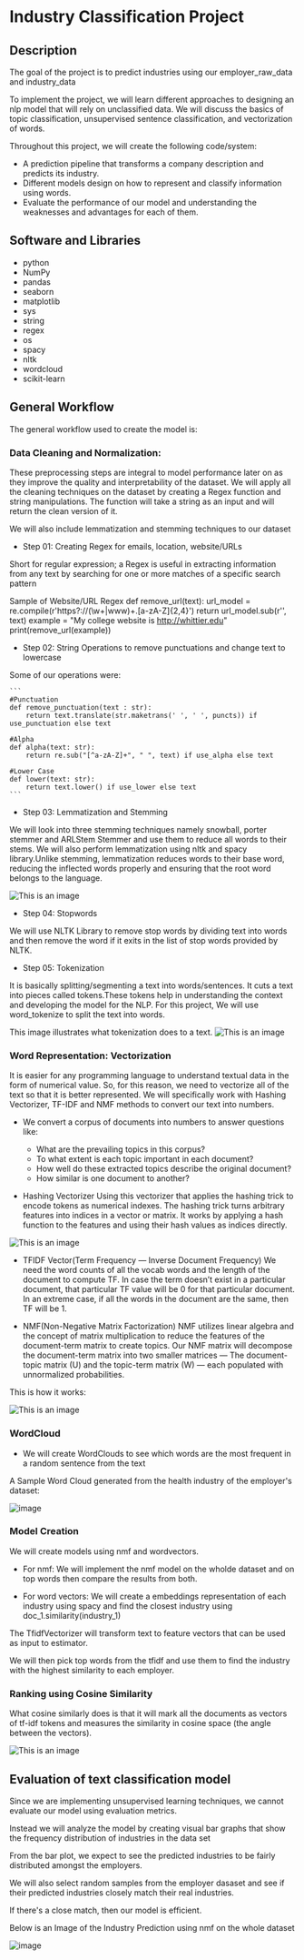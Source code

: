 # Industry Classification Project

## Description

The goal of the project is to predict industries using our employer_raw_data and industry_data

To implement the project, we will learn different approaches to designing an nlp model that will rely on unclassified data. 
We will discuss the basics of topic classification, unsupervised sentence classification, and vectorization of words. 

Throughout this project, we will create the following code/system:
- A prediction pipeline that transforms a company description and predicts its industry.
- Different models design on how to represent and classify information using words.
- Evaluate the performance of our model and understanding the weaknesses and advantages for each of them.



## Software and Libraries
* python  
* NumPy
* pandas
* seaborn
* matplotlib
* sys
* string
* regex
* os
* spacy
* nltk
* wordcloud
* scikit-learn


## General Workflow
The general workflow used to create the model is:

### Data Cleaning and Normalization:
These preprocessing steps are integral to model performance later on as they improve the quality and interpretability of the dataset. 
We will apply all the cleaning techniques on the dataset by creating a Regex function and string manipulations. 
The function will take a string as an input and will return the clean version of it.

We will also include lemmatization and stemming techniques to our dataset

* Step 01: Creating Regex for emails, location, website/URLs
  
Short for regular expression; a Regex is useful in extracting information from any text by searching for one or more matches of a specific search pattern

Sample of Website/URL Regex
    def remove_url(text):
        url_model = re.compile(r'https?://(\w+|www)+\.[a-zA-Z]{2,4}')
        return url_model.sub(r'', text)
    example = "My college website is http://whittier.edu"
    print(remove_url(example))
    
* Step 02: String Operations to remove punctuations and change text to lowercase
  
Some of our operations were:

    ```
    #Punctuation
    def remove_punctuation(text : str):
        return text.translate(str.maketrans(' ', ' ', puncts)) if use_punctuation else text

    #Alpha
    def alpha(text: str):
        return re.sub("[^a-zA-Z]+", " ", text) if use_alpha else text

    #Lower Case
    def lower(text: str):
        return text.lower() if use_lower else text
    ```
    
* Step 03: Lemmatization and Stemming
  
We will look  into three stemming techniques namely snowball, porter stemmer and ARLStem Stemmer and use them to reduce all words to their stems.
We will also perform lemmatization using nltk and spacy library.Unlike stemming, lemmatization reduces words to their base word,
reducing the inflected words properly and ensuring that the root word belongs to the language.
    
![This is an image](https://miro.medium.com/max/1400/1*ES5bt7IoInIq2YioQp2zcQ.png)

* Step 04: Stopwords
  
We will use NLTK Library to remove stop words by dividing  text into words and then remove the word if it exits in the list of stop words provided by NLTK.

* Step 05: Tokenization
  
It is basically splitting/segmenting a text into words/sentences. It cuts a text into pieces called tokens.These tokens help in understanding the context and developing the model for the NLP.
For this project, We will use word_tokenize to split the text into words.

This image illustrates what tokenization does to a text.
![This is an image](https://miro.medium.com/max/1400/1*VLjKk9NpfDBRgk6FwhfCJA.jpeg)

### Word Representation: Vectorization
It is easier for any programming language to understand textual data in the form of numerical value. 
So, for this reason, we need to vectorize all of the text so that it is better represented.
We will specifically work with Hashing Vectorizer, TF-IDF and NMF methods to convert our text into numbers.

* We convert a corpus of documents into numbers to answer questions like:
    * What are the prevailing topics in this corpus?
    * To what extent is each topic important in each document?
    * How well do these extracted topics describe the original document?
    * How similar is one document to another?

* Hashing Vectorizer
Using this vectorizer that applies the hashing trick to encode tokens as numerical indexes.
The hashing trick turns arbitrary features into indices in a vector or matrix. 
It works by applying a hash function to the features and using their hash values as indices directly.

![This is an image](https://upload.wikimedia.org/wikipedia/commons/7/71/Hash_table_4_1_1_0_0_0_0_LL.svg)

* TFIDF Vector(Term Frequency — Inverse Document Frequency)
We need the word counts of all the vocab words and the length of the document to compute TF. In case the term doesn’t exist in a particular document, that particular TF value will be 0 for that particular document. 
In an extreme case, if all the words in the document are the same, then TF will be 1.


* NMF(Non-Negative Matrix Factorization)
NMF utilizes linear algebra and the concept of matrix multiplication to reduce the features of the document-term matrix to create topics.
Our NMF matrix will decompose the document-term matrix into two smaller matrices —  The document-topic matrix (U) and the topic-term matrix (W) — each populated with unnormalized probabilities.

This is how it works:

![This is an image](https://miro.medium.com/max/1400/1*ru1Ek9T3FjkehDkD8FZoHQ.jpeg)

### WordCloud
* We will create WordClouds to see which words are the most frequent in a random sentence from the text

A Sample Word Cloud generated from the health industry of the employer's dataset:

![image](https://user-images.githubusercontent.com/67605413/158310999-0df576c8-7a7d-41cf-a0fe-d453f99975d8.png)


### Model Creation
We will create models using nmf and wordvectors.

* For nmf: 
We will implement the nmf model on the wholde dataset and on top words then compare the results from both.

* For word vectors:
We will create a embeddings representation of each industry using spacy and find the closest industry using doc_1.similarity(industry_1)

The TfidfVectorizer will transform text to feature vectors that can be used as input to estimator.

We will then pick top words from the tfidf and use them to find the industry with the highest similarity to each employer.


### Ranking using Cosine Similarity
What cosine similarly does is that it will mark all the documents as vectors of tf-idf tokens and measures the similarity in cosine space (the angle between the vectors).

![This is an image](https://miro.medium.com/max/650/1*OGD_U_lnYFDdlQRXuOZ9vQ.png)

## Evaluation of text classification model

Since we are implementing unsupervised learning techniques, we cannot evaluate our model using evaluation metrics.

Instead we will analyze the model by creating visual bar graphs that show the frequency distribution of industries in the data set

From the bar plot, we expect to see the predicted industries to be fairly distributed amongst the employers. 

We will also select random samples from the employer dasaset and see if their predicted industries closely match their real industries.

If there's a close match, then our model is efficient.

Below is an Image of the Industry Prediction using nmf on the whole dataset

![image](https://user-images.githubusercontent.com/67605413/158310725-623117ab-efcd-4dd0-9407-1cf257aaa4ca.png)




